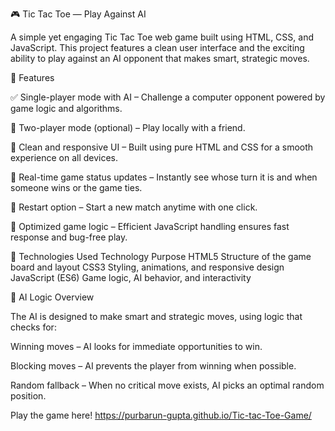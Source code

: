 🎮 Tic Tac Toe — Play Against AI

A simple yet engaging Tic Tac Toe web game built using HTML, CSS, and JavaScript.
This project features a clean user interface and the exciting ability to play against an AI opponent that makes smart, strategic moves.

🧠 Features

✅ Single-player mode with AI – Challenge a computer opponent powered by game logic and algorithms.

👥 Two-player mode (optional) – Play locally with a friend.

🎨 Clean and responsive UI – Built using pure HTML and CSS for a smooth experience on all devices.

🔄 Real-time game status updates – Instantly see whose turn it is and when someone wins or the game ties.

🔁 Restart option – Start a new match anytime with one click.

🧩 Optimized game logic – Efficient JavaScript handling ensures fast response and bug-free play.

🧱 Technologies Used
Technology	Purpose
HTML5	Structure of the game board and layout
CSS3	Styling, animations, and responsive design
JavaScript (ES6)	Game logic, AI behavior, and interactivity

🧩 AI Logic Overview

The AI is designed to make smart and strategic moves, using logic that checks for:

Winning moves – AI looks for immediate opportunities to win.

Blocking moves – AI prevents the player from winning when possible.

Random fallback – When no critical move exists, AI picks an optimal random position.

Play the game here!
https://purbarun-gupta.github.io/Tic-tac-Toe-Game/
